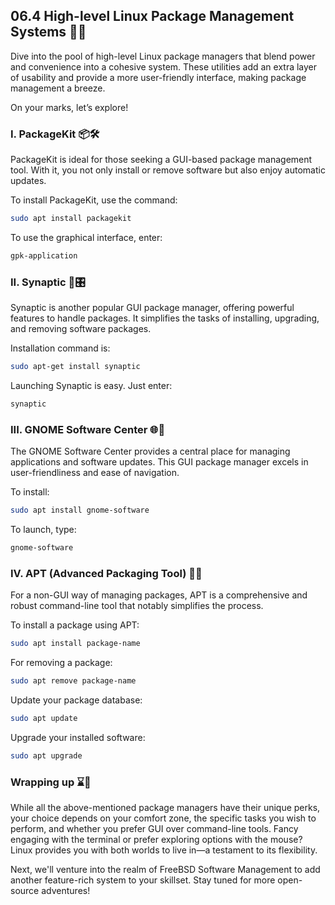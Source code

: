 ## 06.4 High-level Linux Package Management Systems 🧰🚀

Dive into the pool of high-level Linux package managers that blend power and convenience into a cohesive system. These utilities add an extra layer of usability and provide a more user-friendly interface, making package management a breeze.

On your marks, let’s explore!

### I. PackageKit 📦🛠️

PackageKit is ideal for those seeking a GUI-based package management tool. With it, you not only install or remove software but also enjoy automatic updates.

To install PackageKit, use the command:

```bash
sudo apt install packagekit
```

To use the graphical interface, enter:

```bash
gpk-application
```

### II. Synaptic 💽🎛️

Synaptic is another popular GUI package manager, offering powerful features to handle packages. It simplifies the tasks of installing, upgrading, and removing software packages.

Installation command is:

```bash
sudo apt-get install synaptic
```

Launching Synaptic is easy. Just enter:

```bash
synaptic
```

### III. GNOME Software Center 🌐🛒

The GNOME Software Center provides a central place for managing applications and software updates. This GUI package manager excels in user-friendliness and ease of navigation.

To install:

```bash
sudo apt install gnome-software
```

To launch, type:

```bash
gnome-software
```

### IV. APT (Advanced Packaging Tool) 🎳📁

For a non-GUI way of managing packages, APT is a comprehensive and robust command-line tool that notably simplifies the process.

To install a package using APT:

```bash
sudo apt install package-name
```

For removing a package:

```bash
sudo apt remove package-name
```

Update your package database:

```bash
sudo apt update
```

Upgrade your installed software:

```bash
sudo apt upgrade
```

### Wrapping up ⌛🎈

While all the above-mentioned package managers have their unique perks, your choice depends on your comfort zone, the specific tasks you wish to perform, and whether you prefer GUI over command-line tools. Fancy engaging with the terminal or prefer exploring options with the mouse? Linux provides you with both worlds to live in—a testament to its flexibility.

Next, we'll venture into the realm of FreeBSD Software Management to add another feature-rich system to your skillset. Stay tuned for more open-source adventures!